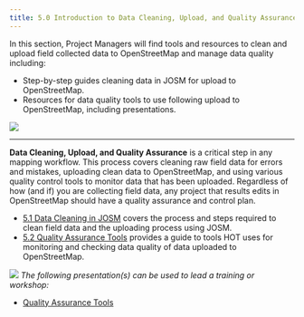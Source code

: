 ```yaml
---
title: 5.0 Introduction to Data Cleaning, Upload, and Quality Assurance
---
```


In this section, Project Managers will find tools and resources to clean and upload field collected data to OpenStreetMap and manage data quality including:

*  Step-by-step guides cleaning data in JOSM for upload to OpenStreetMap.  
*  Resources for data quality tools to use following upload to OpenStreetMap, including presentations. 

![](/images/digitization-and-editing/DSC03241.jpg)

***

**Data Cleaning, Upload, and Quality Assurance** is a critical step in any mapping workflow. This process covers cleaning raw field data for errors and mistakes, uploading clean data to OpenStreetMap, and using various quality control tools to monitor data that has been uploaded. Regardless of how (and if) you are collecting field data, any project that results edits in OpenStreetMap should have a quality assurance and control plan. 

* [5.1 Data Cleaning in JOSM](https://hotosm.github.io/toolbox/pages/data-cleaning-upload-and-quality-assurance/5.1-data-cleaning-with-josm/) covers the process and steps required to clean field data and the uploading process using JOSM. 
* [5.2 Quality Assurance Tools](https://hotosm.github.io/toolbox/pages/data-cleaning-upload-and-quality-assurance/5.2-quality-assurance-tools/) provides a guide to tools HOT uses for monitoring and checking data quality of data uploaded to OpenStreetMap. 

![](/images/training_presentations_wide.PNG)
*The following presentation(s) can be used to lead a training or workshop:*

*  [Quality Assurance Tools](https://docs.google.com/presentation/d/1mn0ahFOCiz9DhrWmYFt1nrC25c7WQjODvXG6pTRJ-Jo/edit?usp=sharing)

